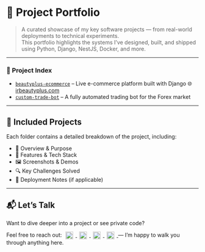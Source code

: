 # 🧰 Project Portfolio

> A curated showcase of my key software projects — from real-world deployments to technical experiments.  
> This portfolio highlights the systems I’ve designed, built, and shipped using Python, Django, NestJS, Docker, and more.

---

### 🔗 Project Index

- [`beautyplus-ecommerce`](./beautyplus-ecommerce/overview.md) – Live e-commerce platform built with Django 🌐 [irbeautyplus.com](https://irbeautyplus.com)
- [`custom-trade-bot`](./custom-trade-bot/overview.md) – A fully automated trading bot for the Forex market

---

## 📂 Included Projects

Each folder contains a detailed breakdown of the project, including:

- 🧠 Overview & Purpose  
- 🧩 Features & Tech Stack  
- 🖼️ Screenshots & Demos  
- 🔍 Key Challenges Solved  
- 🚀 Deployment Notes (if applicable)  

---

## 📬 Let’s Talk

Want to dive deeper into a project or see private code?  
    <p>
        Feel free to reach out:
        <a href="mailto:samadeagle@yahoo.com" target="_blank" rel="noreferrer">
        <img src="https://img.icons8.com/fluency/20/new-post.png" width="20" height="20" alt="Email" style="display:inline; vertical-align:middle; margin: 0 6px;" />
        </a>
        <a href="https://wa.me/989146446078" target="_blank" rel="noreferrer">
        <img src="https://img.icons8.com/color/20/whatsapp--v1.png" width="20" height="20" alt="WhatsApp" style="display:inline; vertical-align:middle; margin: 0 6px;" />
        </a>
        <a href="https://t.me/SamadTnd" target="_blank" rel="noreferrer">
        <img src="https://img.icons8.com/ios-filled/20/0088cc/telegram-app.png" width="20" height="20" alt="Telegram" style="display:inline; vertical-align:middle; margin: 0 6px;" />
        </a>
        <a href="https://www.linkedin.com/in/samad-taghi-nezhad-8a8a50300" target="_blank" rel="noreferrer">
        <img src="https://raw.githubusercontent.com/danielcranney/readme-generator/main/public/icons/socials/linkedin.svg" width="20" height="20" alt="LinkedIn" style="display:inline; vertical-align:middle; margin: 0 6px;" />
        </a>
        — I’m happy to walk you through anything here.
    </p>

